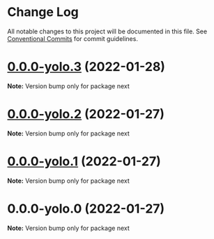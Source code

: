 # Change Log

All notable changes to this project will be documented in this file.
See [Conventional Commits](https://conventionalcommits.org) for commit guidelines.

# [0.0.0-yolo.3](https://github.com/pyramation/dexmos/compare/next@0.0.0-yolo.2...next@0.0.0-yolo.3) (2022-01-28)

**Note:** Version bump only for package next





# [0.0.0-yolo.2](https://github.com/pyramation/dexmos/compare/next@0.0.0-yolo.1...next@0.0.0-yolo.2) (2022-01-27)

**Note:** Version bump only for package next





# [0.0.0-yolo.1](https://github.com/pyramation/dexmos/compare/next@0.0.0-yolo.0...next@0.0.0-yolo.1) (2022-01-27)

**Note:** Version bump only for package next





# 0.0.0-yolo.0 (2022-01-27)

**Note:** Version bump only for package next
